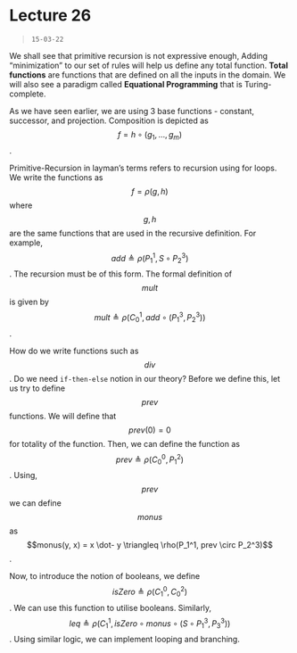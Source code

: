 # Lecture 26

> `15-03-22`

We shall see that primitive recursion is not expressive enough, Adding “minimization” to our set of rules will help us define any total function. **Total functions** are functions that are defined on all the inputs in the domain. We will also see a paradigm called **Equational Programming** that is Turing-complete.

As we have seen earlier, we are using 3 base functions - constant, successor, and projection. Composition is depicted as $$f = h \circ (g_1, \dots, g_m)$$. 

Primitive-Recursion in layman’s terms refers to recursion using for loops. We write the functions as $$f = \rho(g, h)$$ where $$g, h$$ are the same functions that are used in the recursive definition. For example, $$add \triangleq \rho(P_1^1, S \circ P_2^3)$$. The recursion must be of this form. The formal definition of $$mult$$ is given by $$mult \triangleq \rho(C_0^1, add \circ (P_1^3, P_2^3))$$.

How do we write functions such as $$div$$. Do we need `if-then-else` notion in our theory? Before we define this, let us try to define $$prev$$ functions. We will define that $$prev(0) = 0$$ for totality of the function. Then, we can define the function as $$prev \triangleq \rho(C_0^0, P_1^2)$$. Using, $$prev$$ we can define $$monus$$ as $$monus(y, x) = x \dot- y  \triangleq \rho(P_1^1, prev \circ P_2^3)$$. 

Now, to introduce the notion of booleans, we define $$isZero \triangleq \rho(C_1^0, C_0^2)$$. We can use this function to utilise booleans. Similarly, $$leq \triangleq \rho(C_1^1, isZero \circ monus \circ (S \circ P_1^3, P_3^3))$$. Using similar logic, we can implement looping and branching.